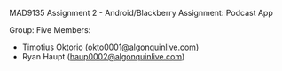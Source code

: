 MAD9135 Assignment 2 - Android/Blackberry Assignment: Podcast App

Group: Five
Members: 
- Timotius Oktorio (okto0001@algonquinlive.com)
- Ryan Haupt (haup0002@algonquinlive.com)